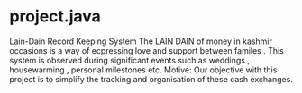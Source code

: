 # project.java

Lain-Dain Record
Keeping System
The LAIN DAIN of money in kashmir occasions is a way of ecpressing love
and support between familes .
This system is observed during significant events such as weddings ,
housewarming , personal milestones etc.
Motive:
Our objective with this project is to simplify the tracking and organisation of
these cash exchanges.


